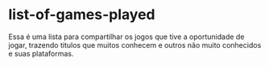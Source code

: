 # list-of-games-played
Essa é uma lista para compartilhar os jogos que tive a oportunidade de jogar, trazendo titulos que muitos conhecem e outros não muito conhecidos e suas plataformas.
